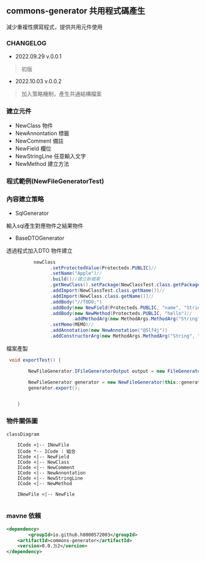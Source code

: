 ## commons-generator 共用程式碼產生

減少重複性撰寫程式，提供共用元件使用

### CHANGELOG

- 2022.09.29 v.0.0.1

> 初版

- 2022.10.03 v.0.0.2

> 加入策略機制，產生共通結構檔案

### 建立元件

- NewClass 物件
- NewAnnontation 標籤
- NewComment 備註
- NewField 欄位
- NewStringLine 任意輸入文字
- NewMethod 建立方法

### 程式範例(NewFileGeneratorTest)

### 內容建立策略

- SqlGenerator

輸入sql產生對應物件之結果物件

- BaseDTOGenerator

透過程式加入DTO 物件建立

```java
          newClass
                .setProtectedValue(Protecteds.PUBLIC)//
                .setName("Apple")//
                .build()//建立新檔案
                .getNewClass().setPackage(NewClassTest.class.getPackage().getName())//
                .addImport(NewClassTest.class.getName())//
                .addImport(NewClass.class.getName())//
                .addBody("//TODO;")
                .addBody(new NewField(Protecteds.PUBLIC, "name", "String").setFinal(false))
                .addBody(new NewMethod(Protecteds.PUBLIC, "hello")//
                        .addMethodArg(new MethodArgs.MethodArg("String", "helloName")))//
                .setMemo(MEMO)//
                .addAnnotation(new NewAnnotation("@Slf4j"))
                .addConstructorArg(new MethodArgs.MethodArg("String", "name"));¬
```

檔案產製

```java
 void exportTest() {

        NewFileGenerator.IFileGeneratorOutput output = new FileGeneratorOutput("./src/main/java");

        NewFileGenerator generator = new NewFileGenerator(this::generator, output);
        generator.export();


    }
```

### 物件關係圖

```mermaid
classDiagram
  
    ICode <|-- INewFile
    ICode *-- ICode : 組合
    ICode <|-- NewField
    ICode <|-- NewClass
    ICode <|-- NewComment
    ICode <|-- NewAnnontation
    ICode <|-- NewStringLine
    ICode <|-- NewMethod

    INewFile <|-- NewFile
  
```

### mavne 依賴

```xml
<dependency>
        <groupId>io.github.h8000572003</groupId>
	<artifactId>commons-generator</artifactId>
	<version>0.0.ㄉ2</version>
</dependency>
```

